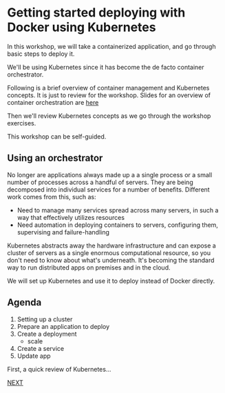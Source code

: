 # Getting started deploying with Docker using Kubernetes

In this workshop, we will take a containerized application, and go through basic steps to deploy it.

We'll be using Kubernetes since it has become the de facto container orchestrator.

Following is a brief overview of container management and Kubernetes concepts. It is just to review for the workshop. Slides for an overview of container orchestration are [here](https://drive.google.com/open?id=150b-NPLbwBCTcecGoVon2LYWCD6aVh0Y)

Then we'll review Kubernetes concepts as we go through the workshop exercises.

This workshop can be self-guided.

## Using an orchestrator

No longer are applications always made up a a single process or a small number of processes across a handful of servers. They are being decomposed into individual services for a number of benefits. Different work comes from this, such as:

- Need to manage many services spread across many servers, in such a way that effectively utilizes resources
- Need automation in deploying containers to servers, configuring them, supervising and failure-handling

Kubernetes abstracts away the hardware infrastructure and can expose a cluster of servers as a single enormous computational resource, so you don't need to know about what's underneath. It's becoming the standard way to run distributed apps on premises and in the cloud.

We will set up Kubernetes and use it to deploy instead of Docker directly.

## Agenda

1. Setting up a cluster
1. Prepare an application to deploy
1. Create a deployment
    - scale
1. Create a service
1. Update app

First, a quick review of Kubernetes...

[NEXT](README-Kubernetes.1.md)